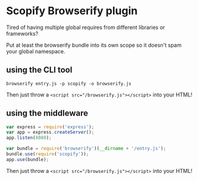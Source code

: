 # Scopify Browserify plugin

Tired of having multiple global requires from different libraries or frameworks?

Put at least the browserify bundle into its own scope so it doesn't spam your global namespace.

## using the CLI tool

```shell
browserify entry.js -p scopify -o browserify.js
```

Then just throw a `<script src="/browserify.js"></script>` into your HTML!

## using the middleware

```javascript
var express = require('express');
var app = express.createServer();
app.listen(8080);

var bundle = require('browserify')(__dirname + '/entry.js');
bundle.use(require('scopify'));
app.use(bundle);
```

Then just throw a `<script src="/browserify.js"></script>` into your HTML!

